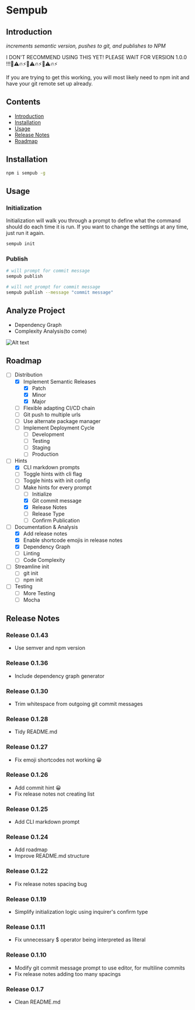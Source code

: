 # Sempub

## Introduction

*increments semantic version, pushes to git, and publishes to NPM*

I DON'T RECOMMEND USING THIS YET! PLEASE WAIT FOR VERSION 1.0.0 !!!🚨⚠️🔥⚡🚨⚠️🔥⚡🚨⚠️🔥⚡

If you are trying to get this working, you will most likely need to npm init and have your git remote set up already.

## Contents

* [Introduction](#introduction)
* [Installation](#installation)
* [Usage](#usage)
* [Release Notes](#release-notes)
* [Roadmap](#roadmap)

## Installation

```bash
npm i sempub -g
```

## Usage

### Initialization

Initialization will walk you through a prompt to define what the command should do each time it is run. If you want to change the settings at any time, just run it again.

```bash
sempub init
```

### Publish

```bash
# will prompt for commit message
sempub publish

# will not prompt for commit message
sempub publish --message "commit message"
```

## Analyze Project

* Dependency Graph
* Complexity Analysis(to come)

![Alt text](https://raw.githubusercontent.com/mithrayls/sempub/master/dependencies.svg?sanitize=true)

## Roadmap

- [ ] Distribution
  - [x] Implement Semantic Releases
    - [x] Patch
    - [x] Minor
    - [x] Major
  - [ ] Flexible adapting CI/CD chain
  - [ ] Git push to multiple urls
  - [ ] Use alternate package manager
  - [ ] Implement Deployment Cycle
    - [ ] Development
    - [ ] Testing
    - [ ] Staging
    - [ ] Production
- [ ] Hints
  - [x] CLI markdown prompts
  - [ ] Toggle hints with cli flag 
  - [ ] Toggle hints with init config
  - [ ] Make hints for every prompt
    - [ ] Initialize
    - [x] Git commit message
    - [x] Release Notes
    - [ ] Release Type
    - [ ] Confirm Publication
- [ ] Documentation & Analysis
  - [x] Add release notes
  - [x] Enable shortcode emojis in release notes
  - [x] Dependency Graph
  - [ ] Linting
  - [ ] Code Complexity
- [ ] Streamline init
  - [ ] git init
  - [ ] npm init
- [ ] Testing
  - [ ] More Testing
  - [ ] Mocha

## Release Notes

### Release 0.1.43

* Use semver and npm version

### Release 0.1.36

* Include dependency graph generator

### Release 0.1.30

* Trim whitespace from outgoing git commit messages

### Release 0.1.28

* Tidy README.md

### Release 0.1.27

* Fix emoji shortcodes not working 😀

### Release 0.1.26

* Add commit hint 😀
* Fix release notes not creating list

### Release 0.1.25

* Add CLI markdown prompt

### Release 0.1.24

* Add roadmap
* Improve README.md structure

### Release 0.1.22

* Fix release notes spacing bug

### Release 0.1.19

* Simplify initialization logic using inquirer's confirm type

### Release 0.1.11

* Fix unnecessary $ operator being interpreted as literal

### Release 0.1.10

* Modify git commit message prompt to use editor, for multiline commits
* Fix release notes adding too many spacings

### Release 0.1.7

* Clean README.md
